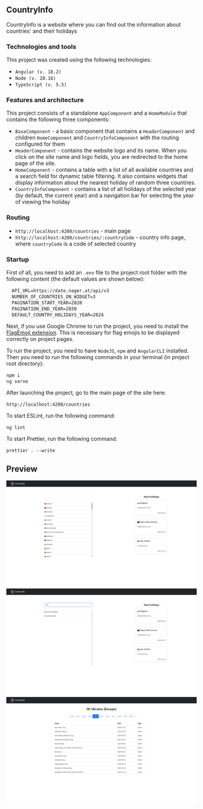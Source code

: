 ## CountryInfo
CountryInfo is a website where you can find out the information about countries' and their holidays
### Technologies and tools

This project was created using the following technologies:
- `Angular (v. 18.2)`
- `Node (v. 20.16)`
- `TypeScript (v. 5.5)`

### Features and architecture
This project consists of a standalone `AppComponent` and a `HomeModule` that contains the following three components:
- `BaseComponent` - a basic component that contains a `HeaderComponent` and children `HomeComponent` and `CountryInfoComponent` with the routing configured for them
- `HeaderComponent` - contains the website logo and its name. When you click on the site name and logo fields, you are redirected to the home page of the site.
- `HomeComponent` - contains a table with a list of all available countries and a search field for dynamic table filtering. It also contains widgets that display information about the nearest holiday of random three countries.
- `CountryInfoComponent` - contains a list of all holidays of the selected year (by default, the current year) and a navigation bar for selecting the year of viewing the holiday

### Routing
- ```http://localhost:4200/countries``` - main page
- ```http://localhost:4200/countries/:countryCode``` - country info page, where `countryCode` is a code of selected country

### Startup
First of all, you need to add an `.env` file to the project root folder with the following content (the default values are shown below):
```
  API_URL=https://date.nager.at/api/v3
  NUMBER_OF_COUNTRIES_ON_WIDGET=3
  PAGINATION_START_YEAR=2020
  PAGINATION_END_YEAR=2030
  DEFAULT_COUNTRY_HOLIDAYS_YEAR=2024
```
Next, if you use Google Chrome to run the project, you need to install the [FlagEmoji extension](https://chromewebstore.google.com/detail/flagmoji/bnnhpohpnamnjhajbkgpmblleljodlhd?pli=1). This is necessary for flag emojis to be displayed correctly on project pages.

To run the project, you need to have `NodeJS`, `npm` and `AngularCLI` installed. Then you need to run the following commands in your terminal (in project root directory):

```
npm i
ng serve
```

After launching the project, go to the main page of the site here:

```
http://localhost:4200/countries
```
To start ESLint, run the following command:
```
ng lint
```
To start Prettier, run the following command:
```
prettier . --write
```

## Preview
![main page](/preview-images/main-page.png)
![main page search](/preview-images/main-page-search.png)
![country info page](/preview-images/country-info-page.png)
